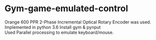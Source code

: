 # Gym-game-emulated-control
Orange 600 PPR 2-Phase Incremental Optical Rotary Encoder was used. 
Implemented in python 3.6
Install gym & pynput  
Used Parallel processing to emulate keyboard/mouse.
